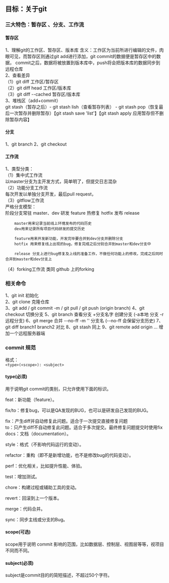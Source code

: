 ## 目标：关于git
### 三大特色：暂存区 、分支、工作流
#### 暂存区
1、理解git的工作区、暂存区、版本库
含义：工作区为当前所进行编辑的文件，肉眼可见，而暂存区则通过git add进行添加，git commit的数据便是暂存区中的数据，
commit之后，数据将被放置到版本库中，push将会把版本库的数据同步到远程仓库  
2、查看差异  
（1）git diff 工作区/暂存区  
（2）git diff head 工作区/版本库  
（3）git diff --cached 暂存区/版本库  
3、堆栈区（add+commit）  
git stash（暂存之后）- git stash lish（查看暂存列表） - git stash pop（恢复最后一次暂存并删除暂存）【git stash save 'list'】【git stash apply 应用暂存但不删除暂存内容】

#### 分支
1、git branch
2、git checkout

#### 工作流
1、类型分类：  
（1）集中式工作流  
    以master分支为主开发方式，简单明了，但提交日志混杂  
（2）功能分支工作流  
    每次开发以单独分支开发，最后pull request，  
（3）gitflow工作流  
    严格分支模型：  
        阶段分支常驻 master、dev   研发 feature 热修复 hotfix 发布 release  
          
        master用来记录当前线上环境发布的代码历史  
        dev用来记录所有项目代码研发的提交历史  
  
        feature用来开发新功能，开发完毕要合并到dev分支并删除分支  
        hotfix 用来修复线上出现的bug，修复完成之后分别合并到master和dev分支中  
  
        release 分支上进行bug修复及上线的准备工作，不做任何功能上的修改，完成之后同时合并到master和dev分支上  

（4）forking工作流
        类同 github 上的forking

### 相关命令
1、git init 初始化  
2、git clone 克隆仓库  
3、git add / git commit -m / git pull / git push  (origin branch)
4、git checkout 切换分支
5、git branch 查看分支 +分支名字 创建分支 (-a本地 分支 -r远程分支)
6、git merge 合并 --no-ff -m '' 分支名  (--no-ff 会保留分支历史)
7、git diff branch1 branch2 对比
8、git stash 同上
9、git remote add origin ... 增加一个远程服务器端


### commit 规范
格式：  
`
  <type>(<scope>): <subject>  
`

#### type(必须)  

用于说明git commit的类别，只允许使用下面的标识。  

feat：新功能（feature）。  

fix/to：修复bug，可以是QA发现的BUG，也可以是研发自己发现的BUG。  

fix：产生diff并自动修复此问题。适合于一次提交直接修复问题  
to：只产生diff不自动修复此问题。适合于多次提交。最终修复问题提交时使用fix  
docs：文档（documentation）。  

style：格式（不影响代码运行的变动）。  

refactor：重构（即不是新增功能，也不是修改bug的代码变动）。  

perf：优化相关，比如提升性能、体验。  

test：增加测试。  

chore：构建过程或辅助工具的变动。  

revert：回滚到上一个版本。  

merge：代码合并。  

sync：同步主线或分支的Bug。  

#### scope(可选)

scope用于说明 commit 影响的范围，比如数据层、控制层、视图层等等，视项目不同而不同。  

#### subject(必须)

subject是commit目的的简短描述，不超过50个字符。 
